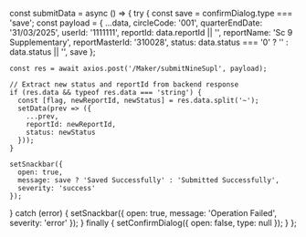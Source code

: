 const submitData = async () => {
  try {
    const save = confirmDialog.type === 'save';
    const payload = {
      ...data,
      circleCode: '001',
      quarterEndDate: '31/03/2025',
      userId: '1111111',
      reportId: data.reportId || '',
      reportName: 'Sc 9 Supplementary',
      reportMasterId: '310028',
      status: data.status === '0' ? '' : data.status || '',
      save
    };

    const res = await axios.post('/Maker/submitNineSupl', payload);
    
    // Extract new status and reportId from backend response
    if (res.data && typeof res.data === 'string') {
      const [flag, newReportId, newStatus] = res.data.split('~');
      setData(prev => ({
        ...prev,
        reportId: newReportId,
        status: newStatus
      }));
    }

    setSnackbar({
      open: true,
      message: save ? 'Saved Successfully' : 'Submitted Successfully',
      severity: 'success'
    });
  } catch (error) {
    setSnackbar({ open: true, message: 'Operation Failed', severity: 'error' });
  } finally {
    setConfirmDialog({ open: false, type: null });
  }
};